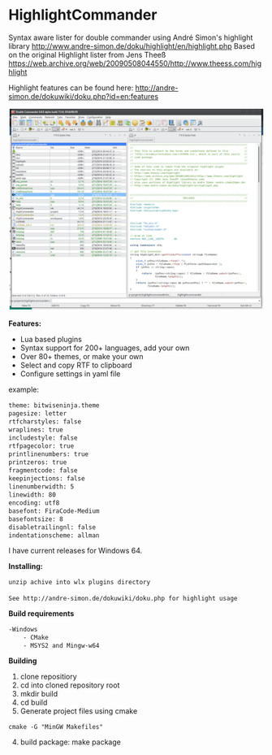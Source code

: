 HighlightCommander
=======

Syntax aware lister for double commander using André Simon's highlight library http://www.andre-simon.de/doku/highlight/en/highlight.php
Based on the original Highlight lister from Jens Theeß https://web.archive.org/web/20090508044550/http://www.theess.com/highlight

Highlight features can be found here: http://andre-simon.de/dokuwiki/doku.php?id=en:features

![Logo](doc/hilightcommander.png)

**Features:**

* Lua based plugins
* Syntax support for 200+ languages, add your own
* Over 80+ themes, or make your own
* Select and copy RTF to clipboard
* Configure settings in yaml file
	
example:
		
```
theme: bitwiseninja.theme
pagesize: letter
rtfcharstyles: false
wraplines: true
includestyle: false
rtfpagecolor: true
printlinenumbers: true
printzeros: true
fragmentcode: false
keepinjections: false
linenumberwidth: 5
linewidth: 80
encoding: utf8
basefont: FiraCode-Medium
basefontsize: 8
disabletrailingnl: false
indentationscheme: allman
```
	
I have current releases for Windows 64.

**Installing:**

	unzip achive into wlx plugins directory
	
	See http://andre-simon.de/dokuwiki/doku.php for highlight usage

**Build requirements**

	-Windows
		- CMake
		- MSYS2 and Mingw-w64

**Building**

1. clone repositiory
2. cd into cloned repository root
3. mkdir build
4. cd build
3. Generate project files using cmake
```
cmake -G "MinGW Makefiles"
```
4. build package: make package
